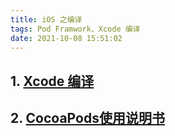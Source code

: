 ```yaml
---
title: iOS 之编译
tags: Pod Framwork、Xcode 编译
date: 2021-10-08 15:51:02
---
```


## 1. [Xcode 编译](https://xilankong.github.io/ios开发基础/2020/07/29/Xcode-build过程都做了什么.html)

## 2. [CocoaPods使用说明书](https://xilankong.github.io/ios更多知识/2016/06/24/CocoaPods使用说明书.html)
